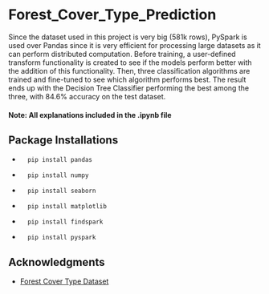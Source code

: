 # Forest_Cover_Type_Prediction
Since the dataset used in this project is very big (581k rows), PySpark is used over Pandas since it is very efficient for processing large datasets as it can perform distributed computation. Before training, a user-defined transform functionality is created to see if the models perform better with the addition of this functionality. Then, three classification algorithms are trained and fine-tuned to see which algorithm performs best. The result ends up with the Decision Tree Classifier performing the best among the three, with 84.6% accuracy on the test dataset.

#### Note: All explanations included in the .ipynb file

## Package Installations
-       pip install pandas
       
-       pip install numpy  
  
-       pip install seaborn
 
-       pip install matplotlib
     
-       pip install findspark
 
-       pip install pyspark

## Acknowledgments
- <a href="https://archive.ics.uci.edu/ml/datasets/covertype">Forest Cover Type Dataset</a>
